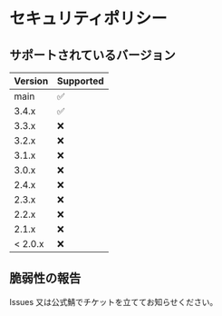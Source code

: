 # セキュリティポリシー

## サポートされているバージョン

| Version | Supported          |
| ------- | ------------------ |
| main    | :white_check_mark: |
| 3.4.x   | :white_check_mark: |
| 3.3.x   | :x: |
| 3.2.x   | :x:                |
| 3.1.x   | :x:                |
| 3.0.x   | :x:                |
| 2.4.x   | :x:                |
| 2.3.x   | :x:                |
| 2.2.x   | :x:                |
| 2.1.x   | :x:                |
| < 2.0.x | :x:                |

## 脆弱性の報告

Issues 又は公式鯖でチケットを立ててお知らせください。
